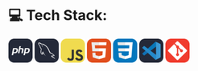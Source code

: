 # 💻 Tech Stack:
<img src="https://github.com/tandpfun/skill-icons/blob/main/icons/PHP-Dark.svg" width="48"> <img src="https://github.com/tandpfun/skill-icons/raw/main/icons/MySQL-Dark.svg" width="48"> <img src="https://github.com/tandpfun/skill-icons/blob/main/icons/JavaScript.svg" width="48"> <img src="https://github.com/tandpfun/skill-icons/blob/main/icons/HTML.svg" width="48"> <img src="https://github.com/tandpfun/skill-icons/blob/main/icons/CSS.svg" width="48"> <img src="https://github.com/tandpfun/skill-icons/blob/main/icons/VSCode-Dark.svg" width="48"> <img src="https://github.com/tandpfun/skill-icons/raw/main/icons/Git.svg" width="48">


<!--
**boysimon10/boysimon10** is a ✨ _special_ ✨ repository because its `README.md` (this file) appears on your GitHub profile.

Here are some ideas to get you started:

- 🔭 I’m currently working on ...
- 🌱 I’m currently learning ...
- 👯 I’m looking to collaborate on ...
- 🤔 I’m looking for help with ...
- 💬 Ask me about ...
- 📫 How to reach me: ...
- 😄 Pronouns: ...
- ⚡ Fun fact: ...
-->

